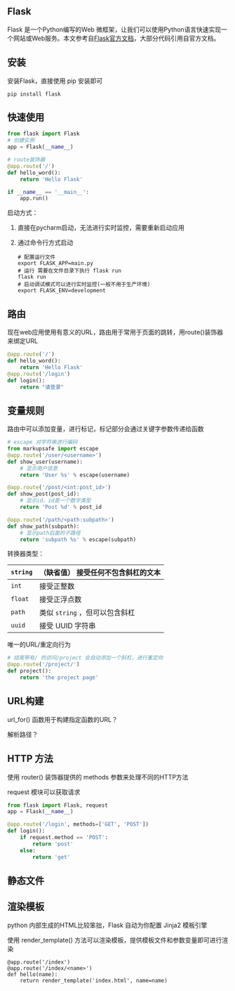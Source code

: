 ## Flask

Flask 是一个Python编写的Web 微框架，让我们可以使用Python语言快速实现一个网站或Web服务。本文参考自[Flask官方文档](https://dormousehole.readthedocs.io/en/latest/)，大部分代码引用自官方文档。



## 安装

安装Flask，直接使用 pip 安装即可

```
pip install flask
```



## 快速使用

```python
from flask import Flask
# 创建实例
app = Flask(__name__)

# route装饰器
@app.route('/')
def hello_word():
    return 'Hello Flask'

if __name__ == '__main__':
    app.run()
```

启动方式：

1. 直接在pycharm启动，无法进行实时监控，需要重新启动应用

2. 通过命令行方式启动

   ```shell
   # 配置运行文件
   export FLASK_APP=main.py
   # 运行 需要在文件目录下执行 flask run
   flask run
   # 启动调试模式可以进行实时监控(一般不用于生产环境)
   export FLASK_ENV=development
   ```

## 路由

现在web应用使用有意义的URL，路由用于常用于页面的跳转，用route()装饰器来绑定URL

```python
@app.route('/')
def hello_word():
    return 'Hello Flask'
@app.route('/login')
def login():
    return "请登录"
```



## 变量规则

路由中可以添加变量，进行标记，标记部分会通过关键字参数传递给函数

```python
# escape 对字符串进行编码
from markupsafe import escape
@app.route('/user/<username>')
def show_user(username):
    # 显示用户信息
    return 'User %s' % escape(username)

@app.route('/post/<int:post_id>')
def show_post(post_id):
    # 显示id，id是一个数字类型
    return 'Post %d' % post_id

@app.route('/path/<path:subpath>')
def show_path(subpath):
    # 显示path后面的子路径
    return 'subpath %s' % escape(subpath)
```

转换器类型：

| `string` | （缺省值） 接受任何不包含斜杠的文本 |
| -------- | ----------------------------------- |
| `int`    | 接受正整数                          |
| `float`  | 接受正浮点数                        |
| `path`   | 类似 `string` ，但可以包含斜杠      |
| `uuid`   | 接受 UUID 字符串                    |

唯一的URL/重定向行为

```python
# 结尾带有/ 的访问/project 会自动添加一个斜杠，进行重定向
@app.route('/project/')
def project():
    return 'the project page'
```

## URL构建

url_for() 函数用于构建指定函数的URL？

解析路径？



## HTTP 方法

使用 router() 装饰器提供的 methods 参数来处理不同的HTTP方法

request 模块可以获取请求

```python
from flask import Flask, request
app = Flask(__name__)

@app.route('/login', methods=['GET', 'POST'])
def login():
    if request.method == 'POST':
        return 'post'
    else:
        return 'get'
```

## 静态文件



## 渲染模板

python 内部生成的HTML比较笨拙，Flask 自动为你配置 Jinja2 模板引擎

使用 render_template() 方法可以渲染模板，提供模板文件和参数变量即可进行渲染

```
@app.route('/index')
@app.route('/index/<name>')
def hello(name):
    return render_template('index.html', name=name)
```

